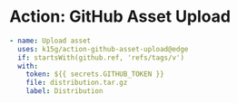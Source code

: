 # Action: GitHub Asset Upload

```yaml
- name: Upload asset
  uses: k15g/action-github-asset-upload@edge
  if: startsWith(github.ref, 'refs/tags/v')
  with:
    token: ${{ secrets.GITHUB_TOKEN }}
    file: distribution.tar.gz
    label: Distribution
```
